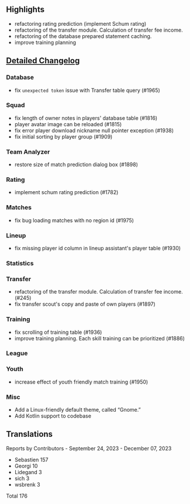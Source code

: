 

## Highlights
* refactoring rating prediction (implement Schum rating)
* refactoring of the transfer module. Calculation of transfer fee income.
* refactoring of the database prepared statement caching.
* improve training planning 

## [Detailed Changelog](https://github.com/ho-dev/HattrickOrganizer/issues?q=milestone%3A8.0)

### Database
* fix `unexpected token` issue with Transfer table query (#1965)

### Squad
* fix length of owner notes in players' database table (#1816)
* player avatar image can be reloaded (#1815)
* fix error player download nickname null pointer exception (#1938)
* fix initial sorting by player group (#1909)

### Team Analyzer
* restore size of match prediction dialog box (#1898)

### Rating
* implement schum rating prediction (#1782)

### Matches
* fix bug loading matches with no region id (#1975)

### Lineup
* fix missing player id column in lineup assistant's player table (#1930)

### Statistics

### Transfer
* refactoring of the transfer module. Calculation of transfer fee income. (#245)
* fix transfer scout's copy and paste of own players (#1897)

### Training
* fix scrolling of training table (#1936)
* improve training planning. Each skill training can be prioritized (#1886)

### League

### Youth
* increase effect of youth friendly match training (#1950)

### Misc
* Add a Linux-friendly default theme, called “Gnome.”
* Add Kotlin support to codebase

## Translations

Reports by Contributors - September 24, 2023 - December 07, 2023

* Sebastien 157
* Georgi 10
* Lidegand 3
* sich 3
* wsbrenk 3

Total 176
